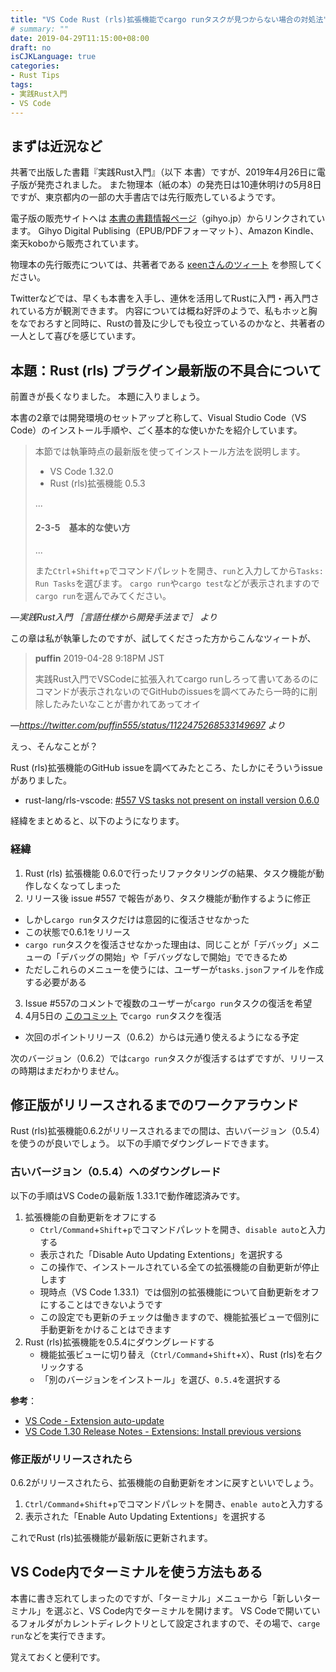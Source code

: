 ```yaml
---
title: "VS Code Rust (rls)拡張機能でcargo runタスクが見つからない場合の対処法"
# summary: ""
date: 2019-04-29T11:15:00+08:00
draft: no
isCJKLanguage: true
categories:
- Rust Tips
tags:
- 実践Rust入門
- VS Code
---
```


## まずは近況など

共著で出版した書籍『実践Rust入門』（以下 本書）ですが、2019年4月26日に電子版が発売されました。
また物理本（紙の本）の発売日は10連休明けの5月8日ですが、東京都内の一部の大手書店では先行販売しているようです。

電子版の販売サイトへは [本書の書籍情報ページ][book-info]（gihyo.jp）からリンクされています。
Gihyo Digital Publising（EPUB/PDFフォーマット）、Amazon Kindle、楽天koboから販売されています。

物理本の先行販売については、共著者である [κeenさんのツィート][presales] を参照してください。

[book-info]: http://gihyo.jp/book/2019/978-4-297-10559-4
[presales]: https://

Twitterなどでは、早くも本書を入手し、連休を活用してRustに入門・再入門されている方が観測できます。
内容については概ね好評のようで、私もホッと胸をなでおろすと同時に、Rustの普及に少しでも役立っているのかなと、共著者の一人として喜びを感じています。

## 本題：Rust (rls) プラグイン最新版の不具合について

前置きが長くなりました。
本題に入りましょう。

本書の2章では開発環境のセットアップと称して、Visual Studio Code（VS Code）のインストール手順や、ごく基本的な使いかたを紹介しています。

> 本節では執筆時点の最新版を使ってインストール方法を説明します。
>
> - VS Code 1.32.0
> - Rust (rls)拡張機能 0.5.3
>
> ...
>
> #### 2-3-5　基本的な使い方
> ...
>
> また`Ctrl`+`Shift`+`p`でコマンドパレットを開き、`run`と入力してから`Tasks: Run Tasks`を選びます。
> `cargo run`や`cargo test`などが表示されますので`cargo run`を選んでみてください。

_&mdash;実践Rust入門 ［言語仕様から開発手法まで］ より_

この章は私が執筆したのですが、試してくださった方からこんなツィートが、

> **puffin** 2019-04-28 9:18PM JST
>
> 実践Rust入門でVSCodeに拡張入れてcargo runしろって書いてあるのにコマンドが表示されないのでGitHubのissuesを調べてみたら一時的に削除したみたいなことが書かれてあってオイ

_&mdash;https://twitter.com/puffin555/status/1122475268533149697 より_

えっ、そんなことが？

Rust (rls)拡張機能のGitHub issueを調べてみたところ、たしかにそういうissueがありました。

- rust-lang/rls-vscode: [#557 VS tasks not present on install version 0.6.0][vscode-rls-557]

経緯をまとめると、以下のようになります。

[vscode-rls-557]: https://github.com/rust-lang/rls-vscode/issues/557

### 経緯

1. Rust (rls) 拡張機能 0.6.0で行ったリファクタリングの結果、タスク機能が動作しなくなってしまった
2. リリース後 issue #557 で報告があり、タスク機能が動作するように修正
  - しかし`cargo run`タスクだけは意図的に復活させなかった
  - この状態で0.6.1をリリース
  - `cargo run`タスクを復活させなかった理由は、同じことが「デバッグ」メニューの「デバッグの開始」や「デバッグなしで開始」でできるため
  - ただしこれらのメニューを使うには、ユーザーが`tasks.json`ファイルを作成する必要がある
3. Issue #557のコメントで複数のユーザーが`cargo run`タスクの復活を希望
4. 4月5日の [このコミット][vscode-rls-commit] で`cargo run`タスクを復活
  - 次回のポイントリリース（0.6.2）からは元通り使えるようになる予定

次のバージョン（0.6.2）では`cargo run`タスクが復活するはずですが、リリースの時期はまだわかりません。

[vscode-rls-commit]: https://github.com/rust-lang/rls-vscode/commit/ff119775bdd8760c94502036ec6af431e7f6fede

## 修正版がリリースされるまでのワークアラウンド

Rust (rls)拡張機能0.6.2がリリースされるまでの間は、古いバージョン（0.5.4）を使うのが良いでしょう。
以下の手順でダウングレードできます。

### 古いバージョン（0.5.4）へのダウングレード

以下の手順はVS Codeの最新版 1.33.1で動作確認済みです。

1. 拡張機能の自動更新をオフにする
   - `Ctrl/Command`+`Shift`+`p`でコマンドパレットを開き、`disable auto`と入力する
   - 表示された「Disable Auto Updating Extentions」を選択する
   - この操作で、インストールされている全ての拡張機能の自動更新が停止します
   - 現時点（VS Code 1.33.1）では個別の拡張機能について自動更新をオフにすることはできないようです
   - この設定でも更新のチェックは働きますので、機能拡張ビューで個別に手動更新をかけることはできます
2. Rust (rls)拡張機能を0.5.4にダウングレードする
   - 機能拡張ビューに切り替え（`Ctrl/Command`+`Shift`+`X`）、Rust (rls)を右クリックする
   - 「別のバージョンをインストール」を選び、`0.5.4`を選択する

**参考**：

- [VS Code - Extension auto-update][vscode-auto-ext-update]
- [VS Code 1.30 Release Notes - Extensions: Install previous versions][vscode-install-prev-ext]

[vscode-auto-ext-update]: https://code.visualstudio.com/docs/editor/extension-gallery#_extension-autoupdate
[vscode-install-prev-ext]: https://code.visualstudio.com/updates/v1_30#_install-previous-versions

### 修正版がリリースされたら

0.6.2がリリースされたら、拡張機能の自動更新をオンに戻すといいでしょう。

1. `Ctrl/Command`+`Shift`+`p`でコマンドパレットを開き、`enable auto`と入力する
2. 表示された「Enable Auto Updating Extentions」を選択する

これでRust (rls)拡張機能が最新版に更新されます。

## VS Code内でターミナルを使う方法もある

本書に書き忘れてしまったのですが、「ターミナル」メニューから「新しいターミナル」を選ぶと、VS Code内でターミナルを開けます。
VS Codeで開いているフォルダがカレントディレクトリとして設定されますので、その場で、`carge run`などを実行できます。

覚えておくと便利です。
